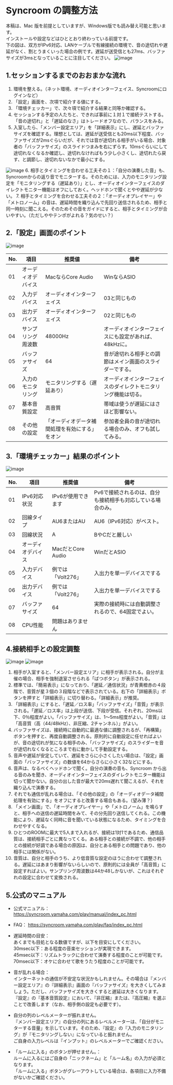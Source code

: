 # Syncroom の調整方法
本稿は、Mac 版を前提としていますが、Windows版でも読み替え可能と思います。  
インストールや設定などはひととおり終わっている前提です。  
下の図は、双方がIPv6対応、LANケーブルで有線接続の環境で、音の途切れや遅延がなく、割とうまくいった場合の例です。遅延が送受信とも27ms、バッファサイズが3msとなっていることに注目してください。
<img src="images/00Main.png" alt="image">
  
## 1.セッションするまでのおおまかな流れ
1. 環境を整える。（ネット環境、オーディオインターフェイス、Syncroomにログインなど）  
2. 「設定」画面を、次項で紹介する値にする。
3. 「環境チェッカー」で、次々項で紹介する結果と同等か確認する。
4. セッションする予定の人たちと、できれば事前に１対１で接続テストする。「音の途切れ」と「遅延のなさ」はトレードオフなので、バランスをみる。
5. 入室したら、「メンバー設定エリア」を「詳細表示」にし、遅延とバッファサイズを確認する。理想としては、遅延が送受信とも20ms以下程度、バッファサイズが2msぐらいだが、それでは音が途切れる相手がいる場合、対象者の「バッファサイズ」のスライドつまみを右にずらす。10msぐらいにして途切れなくなるか確認し、途切れなければもう少し小さくし、途切れたら戻す、と調節し、途切れないなかで最小にする。  
<img src="images/01BufferSizeSlider.png" alt="image">
6. 相手とタイミングを合わせる工夫その１：「自分の演奏した音」も、Syncroomからの返り音でモニターする。そのためには、入力のモニタリング設定を「モニタリングする（遅延あり）」とし、オーディオインターフェイスのダイレクトモニター機能はオフにしておく。ヘッドホンで聞くとやや遅延が少ない。
7. 相手とタイミングを合わせる工夫その２：「オーディオプレイヤー」や「メトロノーム」の音は、遅延時間を織り込んで先回り送信されるため、相手と同一時刻に聞こえる。そのためその音をガイドにすると、相手とタイミングが合いやすい。（ただしややテンポがよれる？気のせい？）
  
## 2.「設定」画面のポイント
<img src="images/02Settei.png" alt="image">
  
|No.|項目|推奨値|備考|
|---|---|---|---|
|01|オーディオデバイス|MacならCore Audio|WinならASIO|
|02|入力デバイス|オーディオインターフェイス|03と同じもの|
|03|出力デバイス|オーディオインターフェイス|02と同じもの|
|04|サンプリング周波数|48000Hz|オーディオインターフェイスにも設定があれば、48kHzに。|
|05|バッファサイズ|64|音が途切れる相手との調節はメイン画面のスライダーでする。|
|06|入力のモニタリング|モニタリングする（遅延あり）|オーディオインターフェイスのダイレクトモニタリング機能は切る。|
|07|基本音質設定|高音質|帯域は使うが遅延にはさほど影響ない。|
|08|その他の設定|「オーディオデータ補間処理を有効にする」をオン|参加者全員の音が途切れる場合のみ、オフも試してみる。|
  
## 3.「環境チェッカー」結果のポイント
<img src="images/03EnvCheckerAU6.png" alt="image">  

|No.|項目|推奨値|備考|
|---|---|---|---|
|01|IPv6対応状況|IPv6が使用できます|Pv6で接続されるのは、自分も接続相手も対応している場合のみ。|  
|02|回線タイプ|AU6またはAU|AU6（IPv6対応）がベスト。|
|03|回線状況|A|BやCだと厳しい|
|04|オーディオデバイス|MacだとCore Audio|WinだとASIO|
|05|入力デバイス|例では「Volt276」|入出力を単一デバイスでする|
|06|出力デバイス|例では「Volt276」|入出力を単一デバイスでする|
|07|バッファサイズ|64|実際の接続時には自動調整されるので、64固定でよい。|
|08|CPU性能|問題はありません||
  
  
## 4.接続相手との設定調整
<img src="images/Main01.png" alt="image">  
<img src="images/Main02.png" alt="image">  

1. 相手が入室すると、「メンバー設定エリア」に相手が表示される。自分が主催の場合、相手を強制退室させられる「ばつボタン」が表示される。
2. 標準では、「簡易表示」になっており、「遅延／通信状況」が青黄橙赤の４段階で、音質が星３個の３段階などで表示されている。右下の「詳細表示」ボタンを押すと「詳細表示」に切り替わる。「詳細表示」が推奨。
3. 「詳細表示」にすると、「遅延／ロス率」「バッファサイズ」「音質」が表示される。「遅延／ロス率」は上段が送信、下段が受信。それぞれ、20ms以下、0％程度がよい。「バッファサイズ」は、1～5ms程度がよい。「音質」は「高音質（高（44/48kHz）、非圧縮、2チャンネル）」がよい。
4. バッファサイズは、接続時に自動的に最適な値に調整されるが、「再構築」ボタンを押すと、再度自動調整される。原則的に自動設定に任せればよいが、音の途切れが気になる相手のみ、「バッファサイズ」のスライダーを音が途切れなくなるところまで右に動かして手動設定する。
5. 音声や遅延が安定していて、遅延をさらに小さくしたい場合は、「設定」画面の「バッファサイズ」の数値を64からさらに小さく32などにする。
6. 音声は、なるべくヘッドホンで聞く。自分の演奏の音も、Syncroom から出る音のみを聞き、オーディオインターフェイスのダイレクトモニター機能は切って聞かない。自分の出した音が最大で20ms遅れて聞こえるが、それを織り込んで演奏する。
7.  それでも通信が乱れる場合は、「その他の設定」の「オーディオデータ補間処理を有効にする」をオフにすると改善する場合もある。（望み薄？）
8.  「メイン画面」で、「オーディオプレイヤー」や「メトロノーム」を鳴らすと、相手への送信の遅延時間をみて、その分先回り送信してくれる。この機能により、遅延なく同時に音を聞いている状態になるため、タイミングを合わせやすくなる。
9.  ひとつのROOMに最大で5人まで入れるが、接続は1対1であるため、通信品質は、接続相手ごとに異なってくる。ある相手との接続が不調で、他の相手との接続が好調である場合の原因は、自分とある相手との問題であり、他の相手には関係がない。
10. 音質は、自分と相手のうち、より低音質な設定のほうに合わせて調整される。遅延にはあまり影響がないらしいので、原則的には全員が「高音質」に設定すればよい。サンプリング周波数は44か48しかないが、これはそれぞれの設定に合わせて変換される。
  

## 5.公式のマニュアル
- 公式マニュアル：
https://syncroom.yamaha.com/play/manual/index_pc.html
  
- FAQ：
https://syncroom.yamaha.com/play/faq/index_pc.html
  
- 遅延時間の目安：  
あくまでも目処となる数値ですが、以下を目安にしてください。  
30msec以下：ある程度の音楽セッションが実現できます。  
45msec以下：リズムトラックに合わせて演奏する程度のことが可能です。  
70msec以下：オケに合わせて歌をうたう程度のことが可能です。  
  
- 音が乱れる場合：  
インターネットの通信が不安定な状況かもしれません。その場合は『メンバー設定エリア』の『詳細表示』画面の『バッファサイズ』を大きくしてみましょう。ただし、バッファサイズを大きくすると遅延は大きくなります。  
『設定』の『基本音質設定』において、『非圧縮』または、『高圧縮』を選ぶことで改善します（なお、相手側の設定も必要です）。  
  
- 自分の列のレベルメーターが振れません。  
『メンバー設定エリア』の自分の列にあるレベルメーターは、「自分がモニターする音量」を示しています。そのため、『設定』の『入力のモニタリング』が『モニタリングしない』になっていると振れません。  
ご自身の入力レベルは『インプット』のレベルメーターでご確認ください。  
  
- 「ルームに入る」のボタンが押せません。：  
ルームに入るにはご自身の「ニックネーム」と「ルーム名」の入力が必須となります。  
「ルームに入る」ボタンがグレーアウトしている場合は、各項目に入力不備がないかご確認ください。  
